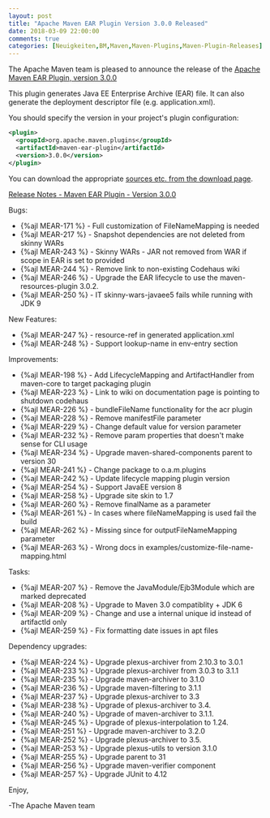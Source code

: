 ```yaml
---
layout: post
title: "Apache Maven EAR Plugin Version 3.0.0 Released"
date: 2018-03-09 22:00:00
comments: true
categories: [Neuigkeiten,BM,Maven,Maven-Plugins,Maven-Plugin-Releases]
---
```

The Apache Maven team is pleased to announce the release of the 
[Apache Maven EAR Plugin, version 3.0.0](http://maven.apache.org/plugins/maven-ear-plugin/)

This plugin generates Java EE Enterprise Archive (EAR) file. It can also
generate the deployment descriptor file (e.g. application.xml).

You should specify the version in your project's plugin configuration:

``` xml
<plugin>
  <groupId>org.apache.maven.plugins</groupId>
  <artifactId>maven-ear-plugin</artifactId>
  <version>3.0.0</version>
</plugin>
```

You can download the appropriate [sources etc. from the download page](https://maven.apache.org/plugins/maven-ear-plugin/download.cgi).
 

<!-- more -->

[Release Notes - Maven EAR Plugin - Version 3.0.0](https://issues.apache.org/jira/secure/ReleaseNote.jspa?projectId=12317422&amp;version=12330696)

Bugs:

 * {%ajl MEAR-171 %} - Full customization of FileNameMapping is needed
 * {%ajl MEAR-217 %} - Snapshot dependencies are not deleted from skinny WARs
 * {%ajl MEAR-243 %} - Skinny WARs - JAR not removed from WAR if scope in EAR is set to provided
 * {%ajl MEAR-244 %} - Remove link to non-existing Codehaus wiki
 * {%ajl MEAR-246 %} - Upgrade the EAR lifecycle to use the maven-resources-plugin 3.0.2.
 * {%ajl MEAR-250 %} - IT skinny-wars-javaee5 fails while running with JDK 9

New Features:

 * {%ajl MEAR-247 %} - resource-ref in generated application.xml
 * {%ajl MEAR-248 %} - Support lookup-name in env-entry section

Improvements:

 * {%ajl MEAR-198 %} - Add LifecycleMapping and ArtifactHandler from maven-core to target packaging plugin
 * {%ajl MEAR-223 %} - Link to wiki on documentation page is pointing to shutdown codehaus
 * {%ajl MEAR-226 %} - bundleFileName functionality for the acr plugin
 * {%ajl MEAR-228 %} - Remove manifestFile parameter
 * {%ajl MEAR-229 %} - Change default value for version parameter
 * {%ajl MEAR-232 %} - Remove param properties that doesn't make sense for CLI usage
 * {%ajl MEAR-234 %} - Upgrade maven-shared-components parent to version 30
 * {%ajl MEAR-241 %} - Change package to o.a.m.plugins
 * {%ajl MEAR-242 %} - Update lifecycle mapping plugin version
 * {%ajl MEAR-254 %} - Support JavaEE version 8
 * {%ajl MEAR-258 %} - Upgrade site skin to 1.7
 * {%ajl MEAR-260 %} - Remove finalName as a parameter
 * {%ajl MEAR-261 %} - In cases where fileNameMapping is used fail the build
 * {%ajl MEAR-262 %} - Missing since for outputFileNameMapping parameter
 * {%ajl MEAR-263 %} - Wrong docs in examples/customize-file-name-mapping.html

Tasks:

 * {%ajl MEAR-207 %} - Remove the JavaModule/Ejb3Module which are marked deprecated
 * {%ajl MEAR-208 %} - Upgrade to Maven 3.0 compatiblity + JDK 6
 * {%ajl MEAR-209 %} - Change and use a internal unique id instead of artifactId only
 * {%ajl MEAR-259 %} - Fix formatting date issues in apt files

Dependency upgrades:

 * {%ajl MEAR-224 %} - Upgrade plexus-archiver from 2.10.3 to 3.0.1
 * {%ajl MEAR-233 %} - Upgrade plexus-archiver from 3.0.3 to 3.1.1
 * {%ajl MEAR-235 %} - Upgrade maven-archiver to 3.1.0
 * {%ajl MEAR-236 %} - Upgrade maven-filtering to 3.1.1
 * {%ajl MEAR-237 %} - Upgrade plexus-archiver to 3.3
 * {%ajl MEAR-238 %} - Upgrade of plexus-archiver to 3.4.
 * {%ajl MEAR-240 %} - Upgrade of maven-archiver to 3.1.1.
 * {%ajl MEAR-245 %} - Upgrade of plexus-interpolation to 1.24.
 * {%ajl MEAR-251 %} - Upgrade maven-archiver to 3.2.0
 * {%ajl MEAR-252 %} - Upgrade plexus-archiver to 3.5.
 * {%ajl MEAR-253 %} - Upgrade plexus-utils to version 3.1.0
 * {%ajl MEAR-255 %} - Upgrade parent to 31
 * {%ajl MEAR-256 %} - Upgrade maven-verifier component
 * {%ajl MEAR-257 %} - Upgrade JUnit to 4.12

Enjoy,

-The Apache Maven team
